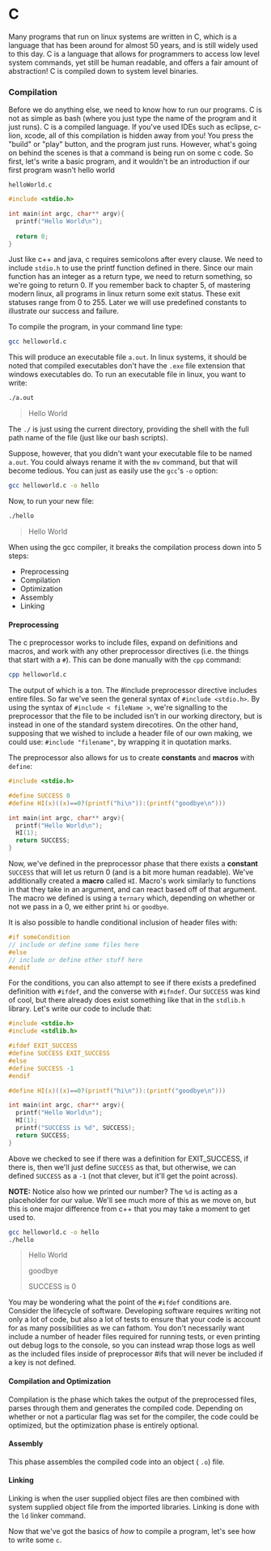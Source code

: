 # C 

Many programs that run on linux systems are written in C, which is a language that has been around for almost 50 years, and is still widely used to this day. C is a language that allows for programmers to access low level system commands, yet still be human readable, and offers a fair amount of abstraction! C is compiled down to system level binaries. 

### Compilation 

Before we do anything else, we need to know how to run our programs. C is not as simple as bash (where you just type the name of the program and it just runs). C is a compiled language. If you've used IDEs such as eclipse, c-lion, xcode, all of this compilation is hidden away from you! You press the "build" or "play" button, and the program just runs. However, what's going on behind the scenes is that a command is being run on some c code. So first, let's write a basic program, and it wouldn't be an introduction if our first program wasn't hello world

`helloWorld.c`

```c
#include <stdio.h>

int main(int argc, char** argv){
  printf("Hello World\n"); 
  
  return 0;
}
```

Just like c++ and java, c requires semicolons after every clause. We need to include `stdio.h` to use the printf function defined in there. Since our main function has an integer as a return type, we need to return something, so we're going to return 0. If you remember back to chapter 5,  of mastering modern linux, all programs in linux return some exit status. These exit statuses range from 0 to 255. Later we will use predefined constants to illustrate our success and failure. 

To compile the program, in your command line type: 

```bash
gcc helloworld.c
```

This will produce an executable file `a.out`.  In linux systems, it should be noted that compiled executables don't have the `.exe` file extension that windows executables do. To run an executable file in linux, you want to write: 

```bash
./a.out
```

> Hello World

The `./` is just using the current directory, providing the shell with the full path name of the file (just like our bash scripts). 

Suppose, however, that you didn't want your executable file to be named `a.out`. You could always rename it with the `mv` command, but that will become tedious. You can just as easily use the `gcc`'s `-o` option:

```bash
gcc helloworld.c -o hello
```

Now, to run your new file: 

```bash
./hello
```

> Hello World



When using the gcc compiler, it breaks the compilation process down into 5 steps: 

- Preprocessing
- Compilation 
- Optimization
- Assembly 
- Linking



#### Preprocessing

The c preprocessor works to include files, expand on definitions and macros, and work with any other preprocessor directives (i.e. the things that start with a `#`). This can be done manually with the `cpp` command: 

```bash
cpp helloworld.c
```

The output of which is a ton. The #include preprocessor directive includes entire files. So far we've seen the general syntax of `#include <stdio.h>`. By using the syntax of `#include < fileName >`, we're signalling to the preprocessor that the file to be included isn't in our working directory, but is instead in one of the standard system direcotires. On the other hand, supposing that we wished to include a header file of our own making, we could use: `#include "filename"`, by wrapping it in quotation marks. 



The preprocessor also allows for us to create **constants** and **macros** with `define`: 

```c
#include <stdio.h>

#define SUCCESS 0
#define HI(x)((x)==0?(printf("hi\n")):(printf("goodbye\n")))

int main(int argc, char** argv){
  printf("Hello World\n");
  HI(1);
  return SUCCESS;
}
```

Now, we've defined in the preprocessor phase that there exists a **constant** `SUCCESS` that will let us return 0 (and is a bit more human readable). We've additionally created a **macro** called `HI`. Macro's work similarly to functions in that they take in an argument, and can react based off of that argument. The macro we defined is using a `ternary` which, depending on whether or not we pass in a 0, we either print `hi` or `goodbye`. 



It is also possible to handle conditional inclusion of header files with: 

```c
#if someCondition
// include or define some files here
#else 
// include or define other stuff here
#endif
```

For the conditions, you can also attempt to see if there exists a predefined definition with `#ifdef`, and the converse with `#ifndef`. Our `SUCCESS` was kind of cool, but there already does exist something like that in the `stdlib.h` library. Let's write our code to include that: 

```c
#include <stdio.h>
#include <stdlib.h>

#ifdef EXIT_SUCCESS
#define SUCCESS EXIT_SUCCESS
#else
#define SUCCESS -1
#endif

#define HI(x)((x)==0?(printf("hi\n")):(printf("goodbye\n")))

int main(int argc, char** argv){
  printf("Hello World\n");
  HI(1);
  printf("SUCCESS is %d", SUCCESS);
  return SUCCESS;
}
```

Above we checked to see if there was a definition for EXIT_SUCCESS, if there is, then we'll just define `SUCCESS` as that, but otherwise, we can defined `SUCCESS` as a `-1` (not that clever, but it'll get the point across).

**NOTE:** Notice also how we printed our number? The `%d` is acting as a placeholder for our value. We'll see much more of this as we move on, but this is one major difference from c++ that you may take a moment to get used to. 

```bash
gcc helloworld.c -o hello
./hello
```

> Hello World
>
> goodbye
>
> SUCCESS is 0



You may be wondering what the point of the `#ifdef` conditions are. Consider the lifecycle of software. Developing software requires writing not only a lot of code, but also a lot of tests to ensure that your code is account for as many possibilities as we can fathom. You don't necessarily want include a number of header files required for running tests, or even printing out debug logs to the console, so you can instead wrap those logs as well as the included files inside of preprocessor #ifs that will never be included if a key is not defined. 

#### Compilation and Optimization

Compilation is the phase which takes the output of the preprocessed files, parses through them and generates the compiled code. Depending on whether or not a particular flag was set for the compiler, the code could be optimized, but the optimization phase is entirely optional. 

#### Assembly

This phase assembles the compiled code into an object ( `.o`) file. 

#### Linking

Linking is when the user supplied object files are then combined with system supplied object file from the imported libraries. Linking is done with the `ld` linker command. 

Now that we've got the basics of *how* to compile a program, let's see how to write some `c`. 

